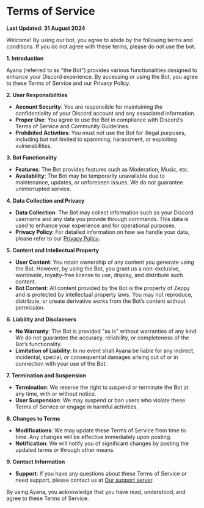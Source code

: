 
# Terms of Service

**Last Updated: 31 August 2024**

Welcome! By using our bot, you agree to abide by the following terms and conditions. If you do not agree with these terms, please do not use the bot.

**1. Introduction**

Ayana (referred to as "the Bot") provides various functionalities designed to enhance your Discord experience. By accessing or using the Bot, you agree to these Terms of Service and our Privacy Policy. 

**2. User Responsibilities**

- **Account Security**: You are responsible for maintaining the confidentiality of your Discord account and any associated information.
- **Proper Use**: You agree to use the Bot in compliance with Discord’s Terms of Service and Community Guidelines.
- **Prohibited Activities**: You must not use the Bot for illegal purposes, including but not limited to spamming, harassment, or exploiting vulnerabilities.

**3. Bot Functionality**

- **Features**: The Bot provides features such as Moderation, Music, etc. 
- **Availability**: The Bot may be temporarily unavailable due to maintenance, updates, or unforeseen issues. We do not guarantee uninterrupted service.

**4. Data Collection and Privacy**

- **Data Collection**: The Bot may collect information such as your Discord username and any data you provide through commands. This data is used to enhance your experience and for operational purposes.
- **Privacy Policy**: For detailed information on how we handle your data, please refer to our [Privacy Policy](PrivacyPolicy.md).

**5. Content and Intellectual Property**

- **User Content**: You retain ownership of any content you generate using the Bot. However, by using the Bot, you grant us a non-exclusive, worldwide, royalty-free license to use, display, and distribute such content.
- **Bot Content**: All content provided by the Bot is the property of Zeppy and is protected by intellectual property laws. You may not reproduce, distribute, or create derivative works from the Bot’s content without permission.

**6. Liability and Disclaimers**

- **No Warranty**: The Bot is provided "as is" without warranties of any kind. We do not guarantee the accuracy, reliability, or completeness of the Bot’s functionality.
- **Limitation of Liability**: In no event shall Ayana be liable for any indirect, incidental, special, or consequential damages arising out of or in connection with your use of the Bot.

**7. Termination and Suspension**

- **Termination**: We reserve the right to suspend or terminate the Bot at any time, with or without notice.
- **User Suspension**: We may suspend or ban users who violate these Terms of Service or engage in harmful activities.

**8. Changes to Terms**

- **Modifications**: We may update these Terms of Service from time to time. Any changes will be effective immediately upon posting.
- **Notification**: We will notify you of significant changes by posting the updated terms or through other means.


**9. Contact Information**

- **Support**: If you have any questions about these Terms of Service or need support, please contact us at [Our support server](https://discord.gg/2HthVB9FEv).

By using Ayana, you acknowledge that you have read, understood, and agree to these Terms of Service.
